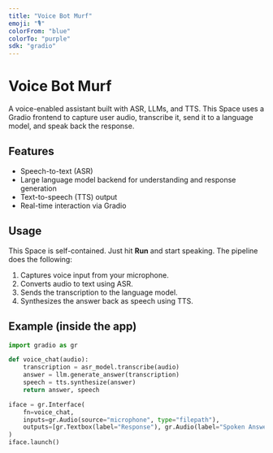 ```yaml
---
title: "Voice Bot Murf"
emoji: "🎙️"
colorFrom: "blue"
colorTo: "purple"
sdk: "gradio"
---
```


# Voice Bot Murf

A voice-enabled assistant built with ASR, LLMs, and TTS. This Space uses a Gradio frontend to capture user audio, transcribe it, send it to a language model, and speak back the response.

## Features

- Speech-to-text (ASR)
- Large language model backend for understanding and response generation
- Text-to-speech (TTS) output
- Real-time interaction via Gradio

## Usage

This Space is self-contained. Just hit **Run** and start speaking. The pipeline does the following:

1. Captures voice input from your microphone.
2. Converts audio to text using ASR.
3. Sends the transcription to the language model.
4. Synthesizes the answer back as speech using TTS.

## Example (inside the app)

```python
import gradio as gr

def voice_chat(audio):
    transcription = asr_model.transcribe(audio)
    answer = llm.generate_answer(transcription)
    speech = tts.synthesize(answer)
    return answer, speech

iface = gr.Interface(
    fn=voice_chat,
    inputs=gr.Audio(source="microphone", type="filepath"),
    outputs=[gr.Textbox(label="Response"), gr.Audio(label="Spoken Answer")],
)
iface.launch()
